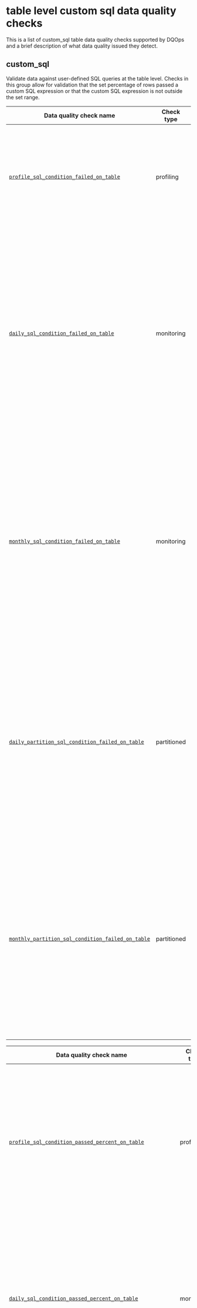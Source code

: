 # table level custom sql data quality checks

This is a list of custom_sql table data quality checks supported by DQOps and a brief description of what data quality issued they detect.





## **custom_sql**
Validate data against user-defined SQL queries at the table level. Checks in this group allow for validation that the set percentage of rows passed a custom SQL expression or that the custom SQL expression is not outside the set range.

| Data quality check name | Check type | Description | Class |
|-------------------------|------------|-------------|-------|
|[<span class="no-wrap-code">`profile_sql_condition_failed_on_table`</span>](./sql-condition-failed-on-table.md#profile-sql-condition-failed-on-table)|profiling|Verifies that a minimum percentage of rows passed a custom SQL condition (expression). Reference the current table by using tokens, for example: &#x60;{alias}.col_price &gt; {alias}.col_tax&#x60;.|*standard*|
|[<span class="no-wrap-code">`daily_sql_condition_failed_on_table`</span>](./sql-condition-failed-on-table.md#daily-sql-condition-failed-on-table)|monitoring|Verifies that a custom SQL expression is met for each row. Counts the number of rows where the expression is not satisfied, and raises an issue if too many failures were detected. This check is used also to compare values between columns: &#x60;{alias}.col_price &gt; {alias}.col_tax&#x60;. Stores the most recent count of failed rows for each day when the data quality check was evaluated.|*standard*|
|[<span class="no-wrap-code">`monthly_sql_condition_failed_on_table`</span>](./sql-condition-failed-on-table.md#monthly-sql-condition-failed-on-table)|monitoring|Verifies that a custom SQL expression is met for each row. Counts the number of rows where the expression is not satisfied, and raises an issue if too many failures were detected. This check is used also to compare values between columns: &#x60;{alias}.col_price &gt; {alias}.col_tax&#x60;. Stores the most recent count of failed rows for each month when the data quality check was evaluated.|*standard*|
|[<span class="no-wrap-code">`daily_partition_sql_condition_failed_on_table`</span>](./sql-condition-failed-on-table.md#daily-partition-sql-condition-failed-on-table)|partitioned|Verifies that a custom SQL expression is met for each row. Counts the number of rows where the expression is not satisfied, and raises an issue if too many failures were detected. This check is used also to compare values between columns: &#x60;{alias}.col_price &gt; {alias}.col_tax&#x60;. Stores a separate data quality check result for each daily partition.|*standard*|
|[<span class="no-wrap-code">`monthly_partition_sql_condition_failed_on_table`</span>](./sql-condition-failed-on-table.md#monthly-partition-sql-condition-failed-on-table)|partitioned|Verifies that a custom SQL expression is met for each row. Counts the number of rows where the expression is not satisfied, and raises an issue if too many failures were detected. This check is used also to compare values between columns: &#x60;{alias}.col_price &gt; {alias}.col_tax&#x60;. Stores a separate data quality check result for each monthly partition.|*standard*|



| Data quality check name | Check type | Description | Class |
|-------------------------|------------|-------------|-------|
|[<span class="no-wrap-code">`profile_sql_condition_passed_percent_on_table`</span>](./sql-condition-passed-percent-on-table.md#profile-sql-condition-passed-percent-on-table)|profiling|Verifies that a custom SQL expression is met for each row. Counts the number of rows where the expression is not satisfied, and raises an issue if too many failures were detected. This check is used also to compare values between columns: &#x60;{alias}.col_price &gt; {alias}.col_tax&#x60;.|*advanced*|
|[<span class="no-wrap-code">`daily_sql_condition_passed_percent_on_table`</span>](./sql-condition-passed-percent-on-table.md#daily-sql-condition-passed-percent-on-table)|monitoring|Verifies that a minimum percentage of rows passed a custom SQL condition (expression). Reference the current table by using tokens, for example: &#x60;{alias}.col_price &gt; {alias}.col_tax&#x60;. Stores the most recent captured percentage for each day when the data quality check was evaluated.|*advanced*|
|[<span class="no-wrap-code">`monthly_sql_condition_passed_percent_on_table`</span>](./sql-condition-passed-percent-on-table.md#monthly-sql-condition-passed-percent-on-table)|monitoring|Verifies that a minimum percentage of rows passed a custom SQL condition (expression). Reference the current table by using tokens, for example: &#x60;{alias}.col_price &gt; {alias}.col_tax&#x60;. Stores the most recent value for each month when the data quality check was evaluated.|*advanced*|
|[<span class="no-wrap-code">`daily_partition_sql_condition_passed_percent_on_table`</span>](./sql-condition-passed-percent-on-table.md#daily-partition-sql-condition-passed-percent-on-table)|partitioned|Verifies that a minimum percentage of rows passed a custom SQL condition (expression). Reference the current table by using tokens, for example: &#x60;{alias}.col_price &gt; {alias}.col_tax&#x60;. Stores a separate data quality check result for each daily partition.|*advanced*|
|[<span class="no-wrap-code">`monthly_partition_sql_condition_passed_percent_on_table`</span>](./sql-condition-passed-percent-on-table.md#monthly-partition-sql-condition-passed-percent-on-table)|partitioned|Verifies that a minimum percentage of rows passed a custom SQL condition (expression). Reference the current table by using tokens, for example: &#x60;{alias}.col_price &gt; {alias}.col_tax&#x60;. Stores a separate data quality check result for each monthly partition.|*advanced*|



| Data quality check name | Check type | Description | Class |
|-------------------------|------------|-------------|-------|
|[<span class="no-wrap-code">`profile_sql_aggregate_expression_on_table`</span>](./sql-aggregate-expression-on-table.md#profile-sql-aggregate-expression-on-table)|profiling|Verifies that a custom aggregated SQL expression (MIN, MAX, etc.) is not outside the expected range.|*advanced*|
|[<span class="no-wrap-code">`daily_sql_aggregate_expression_on_table`</span>](./sql-aggregate-expression-on-table.md#daily-sql-aggregate-expression-on-table)|monitoring|Verifies that a custom aggregated SQL expression (MIN, MAX, etc.) is not outside the expected range. Stores the most recent captured value for each day when the data quality check was evaluated.|*advanced*|
|[<span class="no-wrap-code">`monthly_sql_aggregate_expression_on_table`</span>](./sql-aggregate-expression-on-table.md#monthly-sql-aggregate-expression-on-table)|monitoring|Verifies that a custom aggregated SQL expression (MIN, MAX, etc.) is not outside the expected range. Stores the most recent value for each month when the data quality check was evaluated.|*advanced*|
|[<span class="no-wrap-code">`daily_partition_sql_aggregate_expression_on_table`</span>](./sql-aggregate-expression-on-table.md#daily-partition-sql-aggregate-expression-on-table)|partitioned|Verifies that a custom aggregated SQL expression (MIN, MAX, etc.) is not outside the expected range. Stores a separate data quality check result for each daily partition.|*advanced*|
|[<span class="no-wrap-code">`monthly_partition_sql_aggregate_expression_on_table`</span>](./sql-aggregate-expression-on-table.md#monthly-partition-sql-aggregate-expression-on-table)|partitioned|Verifies that a custom aggregated SQL expression (MIN, MAX, etc.) is not outside the expected range. Stores a separate data quality check result for each monthly partition.|*advanced*|







